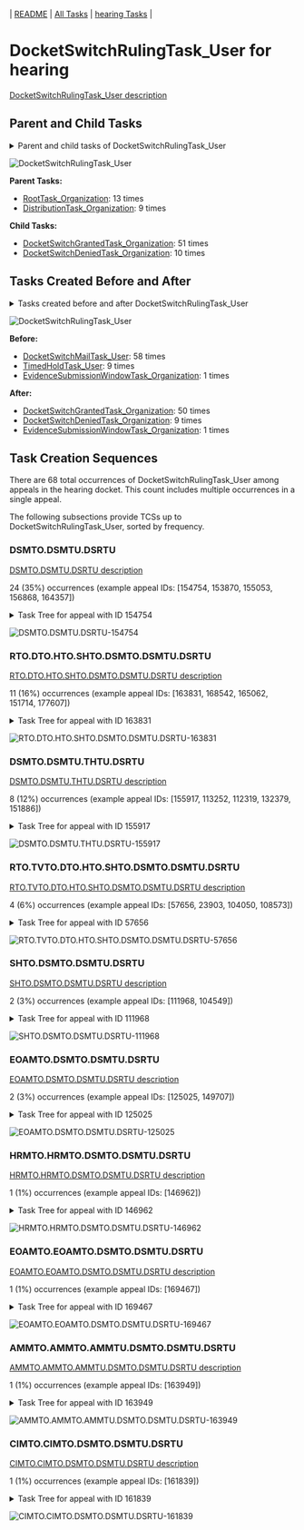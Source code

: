 <!-- DO NOT EDIT THIS FILE.  This file is autogenerated. -->
| [README](../README.md) | [All Tasks](../alltasks.md) | [hearing Tasks](tasklist.md) |

# DocketSwitchRulingTask_User for hearing

[DocketSwitchRulingTask_User description](../descr/DocketSwitchRulingTask_User.md)

## Parent and Child Tasks

<details><summary markdown='span'>Parent and child tasks of DocketSwitchRulingTask_User
</summary>

```
digraph G {
rankdir=LR;
node [shape=box]
"DocketSwitchRulingTask_User" -> "DocketSwitchGrantedTask_Organization" [label=51]
"DocketSwitchRulingTask_User" -> "DocketSwitchDeniedTask_Organization" [label=10]
"RootTask_Organization" -> "DocketSwitchRulingTask_User" [label=13]
"DistributionTask_Organization" -> "DocketSwitchRulingTask_User" [label=9]
}
```
</details>

![DocketSwitchRulingTask_User](dot/DocketSwitchRulingTask_User-parentchild.dot.png)

**Parent Tasks:**

   * [RootTask_Organization](RootTask_Organization.md): 13 times
   * [DistributionTask_Organization](DistributionTask_Organization.md): 9 times

**Child Tasks:**

   * [DocketSwitchGrantedTask_Organization](DocketSwitchGrantedTask_Organization.md): 51 times
   * [DocketSwitchDeniedTask_Organization](DocketSwitchDeniedTask_Organization.md): 10 times

## Tasks Created Before and After

<details><summary markdown='span'>Tasks created before and after DocketSwitchRulingTask_User</summary>

```
digraph G {
rankdir=LR;

"DocketSwitchRulingTask_User" -> "DocketSwitchGrantedTask_Organization" [label=50]
"DocketSwitchRulingTask_User" -> "DocketSwitchDeniedTask_Organization" [label=9]
"DocketSwitchRulingTask_User" -> "EvidenceSubmissionWindowTask_Organization" [label=1]
"DocketSwitchMailTask_User" -> "DocketSwitchRulingTask_User" [label=58]
"TimedHoldTask_User" -> "DocketSwitchRulingTask_User" [label=9]
"EvidenceSubmissionWindowTask_Organization" -> "DocketSwitchRulingTask_User" [label=1]
}
```
</details>

![DocketSwitchRulingTask_User](dot/DocketSwitchRulingTask_User.dot.png)

**Before:**

   * [DocketSwitchMailTask_User](DocketSwitchMailTask_User.md): 58 times
   * [TimedHoldTask_User](TimedHoldTask_User.md): 9 times
   * [EvidenceSubmissionWindowTask_Organization](EvidenceSubmissionWindowTask_Organization.md): 1 times

**After:**

   * [DocketSwitchGrantedTask_Organization](DocketSwitchGrantedTask_Organization.md): 50 times
   * [DocketSwitchDeniedTask_Organization](DocketSwitchDeniedTask_Organization.md): 9 times
   * [EvidenceSubmissionWindowTask_Organization](EvidenceSubmissionWindowTask_Organization.md): 1 times

## Task Creation Sequences

There are 68 total occurrences of DocketSwitchRulingTask_User among appeals in the hearing docket.  This count includes multiple occurrences in a single appeal.

The following subsections provide TCSs up to DocketSwitchRulingTask_User, sorted by frequency.

### DSMTO.DSMTU.DSRTU

[DSMTO.DSMTU.DSRTU description](../descr/DSMTO.DSMTU.DSRTU.md)

24 (35%) occurrences (example appeal IDs: [154754, 153870, 155053, 156868, 164357])

<details><summary markdown='span'>Task Tree for appeal with ID 154754</summary>

```
@startuml
skinparam {
  ObjectBorderColor #555
  ObjectBorderThickness 0
  ObjectFontStyle bold
  ObjectFontSize 14
  ObjectAttributeFontColor #333
  ObjectAttributeFontSize 12
}
  object 0.RootTask #8dd3c7 {
Organization
}
  object 1.TrackVeteranTask #bebada {
Organization
}
  object 2.DistributionTask #ffffb3 {
Organization
}
  object 3.HearingTask #fb8072 {
Organization
}
  object 4.ScheduleHearingTask #80b1d3 {
Organization
}
  object 5.DocketSwitchMailTask #e377c2 {
Organization
}
  object 6.DocketSwitchMailTask #e377c2 {
User
}
  object 7.DocketSwitchRulingTask #e377c2 {
User  <back:white>    </back>
}
  object 8.DocketSwitchGrantedTask #9467bd {
Organization
}
  object 9.DocketSwitchGrantedTask #9467bd {
User
}
0.RootTask -- 1.TrackVeteranTask
0.RootTask -- 2.DistributionTask
2.DistributionTask -- 3.HearingTask
3.HearingTask -- 4.ScheduleHearingTask
0.RootTask -- 5.DocketSwitchMailTask
5.DocketSwitchMailTask -- 6.DocketSwitchMailTask
0.RootTask -- 7.DocketSwitchRulingTask
7.DocketSwitchRulingTask -- 8.DocketSwitchGrantedTask
8.DocketSwitchGrantedTask -- 9.DocketSwitchGrantedTask
@enduml
```
</details>

![DSMTO.DSMTU.DSRTU-154754](uml/DSMTO.DSMTU.DSRTU-154754.png)

### RTO.DTO.HTO.SHTO.DSMTO.DSMTU.DSRTU

[RTO.DTO.HTO.SHTO.DSMTO.DSMTU.DSRTU description](../descr/RTO.DTO.HTO.SHTO.DSMTO.DSMTU.DSRTU.md)

11 (16%) occurrences (example appeal IDs: [163831, 168542, 165062, 151714, 177607])

<details><summary markdown='span'>Task Tree for appeal with ID 163831</summary>

```
@startuml
skinparam {
  ObjectBorderColor #555
  ObjectBorderThickness 0
  ObjectFontStyle bold
  ObjectFontSize 14
  ObjectAttributeFontColor #333
  ObjectAttributeFontSize 12
}
  object 0.RootTask #8dd3c7 {
Organization
}
  object 1.TrackVeteranTask #bebada {
Organization
}
  object 2.DistributionTask #ffffb3 {
Organization
}
  object 3.HearingTask #fb8072 {
Organization
}
  object 4.ScheduleHearingTask #80b1d3 {
Organization
}
  object 5.DocketSwitchMailTask #e377c2 {
Organization
}
  object 6.DocketSwitchMailTask #e377c2 {
User
}
  object 7.DocketSwitchRulingTask #e377c2 {
User  <back:white>    </back>
}
  object 8.DocketSwitchGrantedTask #9467bd {
Organization
}
  object 9.DocketSwitchGrantedTask #9467bd {
User
}
  object 10.TrackVeteranTask #bebada {
Organization
}
0.RootTask -- 1.TrackVeteranTask
0.RootTask -- 2.DistributionTask
2.DistributionTask -- 3.HearingTask
3.HearingTask -- 4.ScheduleHearingTask
2.DistributionTask -- 5.DocketSwitchMailTask
5.DocketSwitchMailTask -- 6.DocketSwitchMailTask
2.DistributionTask -- 7.DocketSwitchRulingTask
7.DocketSwitchRulingTask -- 8.DocketSwitchGrantedTask
8.DocketSwitchGrantedTask -- 9.DocketSwitchGrantedTask
0.RootTask -- 10.TrackVeteranTask
@enduml
```
</details>

![RTO.DTO.HTO.SHTO.DSMTO.DSMTU.DSRTU-163831](uml/RTO.DTO.HTO.SHTO.DSMTO.DSMTU.DSRTU-163831.png)

### DSMTO.DSMTU.THTU.DSRTU

[DSMTO.DSMTU.THTU.DSRTU description](../descr/DSMTO.DSMTU.THTU.DSRTU.md)

8 (12%) occurrences (example appeal IDs: [155917, 113252, 112319, 132379, 151886])

<details><summary markdown='span'>Task Tree for appeal with ID 155917</summary>

```
@startuml
skinparam {
  ObjectBorderColor #555
  ObjectBorderThickness 0
  ObjectFontStyle bold
  ObjectFontSize 14
  ObjectAttributeFontColor #333
  ObjectAttributeFontSize 12
}
  object 0.RootTask #8dd3c7 {
Organization
}
  object 1.TrackVeteranTask #bebada {
Organization
}
  object 2.DistributionTask #ffffb3 {
Organization
}
  object 3.HearingTask #fb8072 {
Organization
}
  object 4.ScheduleHearingTask #80b1d3 {
Organization
}
  object 5.DocketSwitchMailTask #e377c2 {
Organization
}
  object 6.DocketSwitchMailTask #e377c2 {
User
}
  object 7.TimedHoldTask #fccde5 {
User
}
  object 8.DocketSwitchRulingTask #e377c2 {
User  <back:white>    </back>
}
  object 9.DocketSwitchGrantedTask #9467bd {
Organization
}
  object 10.DocketSwitchGrantedTask #9467bd {
User
}
0.RootTask -- 1.TrackVeteranTask
0.RootTask -- 2.DistributionTask
2.DistributionTask -- 3.HearingTask
3.HearingTask -- 4.ScheduleHearingTask
0.RootTask -- 5.DocketSwitchMailTask
5.DocketSwitchMailTask -- 6.DocketSwitchMailTask
6.DocketSwitchMailTask -- 7.TimedHoldTask
0.RootTask -- 8.DocketSwitchRulingTask
8.DocketSwitchRulingTask -- 9.DocketSwitchGrantedTask
9.DocketSwitchGrantedTask -- 10.DocketSwitchGrantedTask
@enduml
```
</details>

![DSMTO.DSMTU.THTU.DSRTU-155917](uml/DSMTO.DSMTU.THTU.DSRTU-155917.png)

### RTO.TVTO.DTO.HTO.SHTO.DSMTO.DSMTU.DSRTU

[RTO.TVTO.DTO.HTO.SHTO.DSMTO.DSMTU.DSRTU description](../descr/RTO.TVTO.DTO.HTO.SHTO.DSMTO.DSMTU.DSRTU.md)

4 (6%) occurrences (example appeal IDs: [57656, 23903, 104050, 108573])

<details><summary markdown='span'>Task Tree for appeal with ID 57656</summary>

```
@startuml
skinparam {
  ObjectBorderColor #555
  ObjectBorderThickness 0
  ObjectFontStyle bold
  ObjectFontSize 14
  ObjectAttributeFontColor #333
  ObjectAttributeFontSize 12
}
  object 0.RootTask #8dd3c7 {
Organization
}
  object 1.TrackVeteranTask #bebada {
Organization
}
  object 2.DistributionTask #ffffb3 {
Organization
}
  object 3.HearingTask #fb8072 {
Organization
}
  object 4.ScheduleHearingTask #80b1d3 {
Organization
}
  object 5.DocketSwitchMailTask #e377c2 {
Organization
}
  object 6.DocketSwitchMailTask #e377c2 {
User
}
  object 7.DocketSwitchRulingTask #e377c2 {
User  <back:white>    </back>
}
0.RootTask -- 1.TrackVeteranTask
0.RootTask -- 2.DistributionTask
2.DistributionTask -- 3.HearingTask
3.HearingTask -- 4.ScheduleHearingTask
2.DistributionTask -- 5.DocketSwitchMailTask
5.DocketSwitchMailTask -- 6.DocketSwitchMailTask
2.DistributionTask -- 7.DocketSwitchRulingTask
@enduml
```
</details>

![RTO.TVTO.DTO.HTO.SHTO.DSMTO.DSMTU.DSRTU-57656](uml/RTO.TVTO.DTO.HTO.SHTO.DSMTO.DSMTU.DSRTU-57656.png)

### SHTO.DSMTO.DSMTU.DSRTU

[SHTO.DSMTO.DSMTU.DSRTU description](../descr/SHTO.DSMTO.DSMTU.DSRTU.md)

2 (3%) occurrences (example appeal IDs: [111968, 104549])

<details><summary markdown='span'>Task Tree for appeal with ID 111968</summary>

```
@startuml
skinparam {
  ObjectBorderColor #555
  ObjectBorderThickness 0
  ObjectFontStyle bold
  ObjectFontSize 14
  ObjectAttributeFontColor #333
  ObjectAttributeFontSize 12
}
  object 0.RootTask #8dd3c7 {
Organization
}
  object 1.TrackVeteranTask #bebada {
Organization
}
  object 2.DistributionTask #ffffb3 {
Organization
}
  object 3.HearingTask #fb8072 {
Organization
}
  object 4.ScheduleHearingTask #80b1d3 {
Organization
}
  object 5.AssignHearingDispositionTask #8dd3c7 {
Organization
}
  object 6.FoiaRequestMailTask #bebada {
Organization
}
  object 7.FoiaRequestMailTask #bebada {
Organization
}
  object 8.FoiaRequestMailTask #bebada {
User
}
  object 9.DocketSwitchMailTask #e377c2 {
Organization
}
  object 10.DocketSwitchMailTask #e377c2 {
User
}
  object 11.DocketSwitchRulingTask #e377c2 {
User  <back:white>    </back>
}
  object 12.DocketSwitchGrantedTask #9467bd {
Organization
}
  object 13.DocketSwitchGrantedTask #9467bd {
User
}
0.RootTask -- 1.TrackVeteranTask
0.RootTask -- 2.DistributionTask
2.DistributionTask -- 3.HearingTask
3.HearingTask -- 4.ScheduleHearingTask
3.HearingTask -- 5.AssignHearingDispositionTask
2.DistributionTask -- 6.FoiaRequestMailTask
6.FoiaRequestMailTask -- 7.FoiaRequestMailTask
7.FoiaRequestMailTask -- 8.FoiaRequestMailTask
0.RootTask -- 9.DocketSwitchMailTask
9.DocketSwitchMailTask -- 10.DocketSwitchMailTask
0.RootTask -- 11.DocketSwitchRulingTask
11.DocketSwitchRulingTask -- 12.DocketSwitchGrantedTask
12.DocketSwitchGrantedTask -- 13.DocketSwitchGrantedTask
@enduml
```
</details>

![SHTO.DSMTO.DSMTU.DSRTU-111968](uml/SHTO.DSMTO.DSMTU.DSRTU-111968.png)

### EOAMTO.DSMTO.DSMTU.DSRTU

[EOAMTO.DSMTO.DSMTU.DSRTU description](../descr/EOAMTO.DSMTO.DSMTU.DSRTU.md)

2 (3%) occurrences (example appeal IDs: [125025, 149707])

<details><summary markdown='span'>Task Tree for appeal with ID 125025</summary>

```
@startuml
skinparam {
  ObjectBorderColor #555
  ObjectBorderThickness 0
  ObjectFontStyle bold
  ObjectFontSize 14
  ObjectAttributeFontColor #333
  ObjectAttributeFontSize 12
}
  object 0.RootTask #8dd3c7 {
Organization
}
  object 1.TrackVeteranTask #bebada {
Organization
}
  object 2.DistributionTask #ffffb3 {
Organization
}
  object 3.HearingTask #fb8072 {
Organization
}
  object 4.ScheduleHearingTask #80b1d3 {
Organization
}
  object 5.EvidenceOrArgumentMailTask #ffffb3 {
Organization
}
  object 6.DocketSwitchMailTask #e377c2 {
Organization
}
  object 7.DocketSwitchMailTask #e377c2 {
User
}
  object 8.DocketSwitchRulingTask #e377c2 {
User  <back:white>    </back>
}
  object 9.DocketSwitchGrantedTask #9467bd {
Organization
}
  object 10.DocketSwitchGrantedTask #9467bd {
User
}
0.RootTask -- 1.TrackVeteranTask
0.RootTask -- 2.DistributionTask
2.DistributionTask -- 3.HearingTask
3.HearingTask -- 4.ScheduleHearingTask
0.RootTask -- 5.EvidenceOrArgumentMailTask
0.RootTask -- 6.DocketSwitchMailTask
6.DocketSwitchMailTask -- 7.DocketSwitchMailTask
0.RootTask -- 8.DocketSwitchRulingTask
8.DocketSwitchRulingTask -- 9.DocketSwitchGrantedTask
9.DocketSwitchGrantedTask -- 10.DocketSwitchGrantedTask
@enduml
```
</details>

![EOAMTO.DSMTO.DSMTU.DSRTU-125025](uml/EOAMTO.DSMTO.DSMTU.DSRTU-125025.png)

### HRMTO.HRMTO.DSMTO.DSMTU.DSRTU

[HRMTO.HRMTO.DSMTO.DSMTU.DSRTU description](../descr/HRMTO.HRMTO.DSMTO.DSMTU.DSRTU.md)

1 (1%) occurrences (example appeal IDs: [146962])

<details><summary markdown='span'>Task Tree for appeal with ID 146962</summary>

```
@startuml
skinparam {
  ObjectBorderColor #555
  ObjectBorderThickness 0
  ObjectFontStyle bold
  ObjectFontSize 14
  ObjectAttributeFontColor #333
  ObjectAttributeFontSize 12
}
  object 0.RootTask #8dd3c7 {
Organization
}
  object 1.DistributionTask #ffffb3 {
Organization
}
  object 2.HearingTask #fb8072 {
Organization
}
  object 3.ScheduleHearingTask #80b1d3 {
Organization
}
  object 4.HearingRelatedMailTask #8dd3c7 {
Organization
}
  object 5.HearingRelatedMailTask #8dd3c7 {
Organization
}
  object 6.TrackVeteranTask #bebada {
Organization
}
  object 7.DocketSwitchMailTask #e377c2 {
Organization
}
  object 8.DocketSwitchMailTask #e377c2 {
User
}
  object 9.DocketSwitchRulingTask #e377c2 {
User  <back:white>    </back>
}
  object 10.DocketSwitchGrantedTask #9467bd {
Organization
}
  object 11.DocketSwitchGrantedTask #9467bd {
User
}
0.RootTask -- 1.DistributionTask
1.DistributionTask -- 2.HearingTask
2.HearingTask -- 3.ScheduleHearingTask
1.DistributionTask -- 4.HearingRelatedMailTask
4.HearingRelatedMailTask -- 5.HearingRelatedMailTask
0.RootTask -- 6.TrackVeteranTask
0.RootTask -- 7.DocketSwitchMailTask
7.DocketSwitchMailTask -- 8.DocketSwitchMailTask
0.RootTask -- 9.DocketSwitchRulingTask
9.DocketSwitchRulingTask -- 10.DocketSwitchGrantedTask
10.DocketSwitchGrantedTask -- 11.DocketSwitchGrantedTask
@enduml
```
</details>

![HRMTO.HRMTO.DSMTO.DSMTU.DSRTU-146962](uml/HRMTO.HRMTO.DSMTO.DSMTU.DSRTU-146962.png)

### EOAMTO.EOAMTO.DSMTO.DSMTU.DSRTU

[EOAMTO.EOAMTO.DSMTO.DSMTU.DSRTU description](../descr/EOAMTO.EOAMTO.DSMTO.DSMTU.DSRTU.md)

1 (1%) occurrences (example appeal IDs: [169467])

<details><summary markdown='span'>Task Tree for appeal with ID 169467</summary>

```
@startuml
skinparam {
  ObjectBorderColor #555
  ObjectBorderThickness 0
  ObjectFontStyle bold
  ObjectFontSize 14
  ObjectAttributeFontColor #333
  ObjectAttributeFontSize 12
}
  object 0.RootTask #8dd3c7 {
Organization
}
  object 1.DistributionTask #ffffb3 {
Organization
}
  object 2.HearingTask #fb8072 {
Organization
}
  object 3.ScheduleHearingTask #80b1d3 {
Organization
}
  object 4.EvidenceOrArgumentMailTask #ffffb3 {
Organization
}
  object 5.EvidenceOrArgumentMailTask #ffffb3 {
Organization
}
  object 6.DocketSwitchMailTask #e377c2 {
Organization
}
  object 7.DocketSwitchMailTask #e377c2 {
User
}
  object 8.DocketSwitchRulingTask #e377c2 {
User  <back:white>    </back>
}
  object 9.DocketSwitchGrantedTask #9467bd {
Organization
}
  object 10.DocketSwitchGrantedTask #9467bd {
User
}
0.RootTask -- 1.DistributionTask
1.DistributionTask -- 2.HearingTask
2.HearingTask -- 3.ScheduleHearingTask
0.RootTask -- 4.EvidenceOrArgumentMailTask
0.RootTask -- 5.EvidenceOrArgumentMailTask
0.RootTask -- 6.DocketSwitchMailTask
6.DocketSwitchMailTask -- 7.DocketSwitchMailTask
0.RootTask -- 8.DocketSwitchRulingTask
8.DocketSwitchRulingTask -- 9.DocketSwitchGrantedTask
9.DocketSwitchGrantedTask -- 10.DocketSwitchGrantedTask
@enduml
```
</details>

![EOAMTO.EOAMTO.DSMTO.DSMTU.DSRTU-169467](uml/EOAMTO.EOAMTO.DSMTO.DSMTU.DSRTU-169467.png)

### AMMTO.AMMTO.AMMTU.DSMTO.DSMTU.DSRTU

[AMMTO.AMMTO.AMMTU.DSMTO.DSMTU.DSRTU description](../descr/AMMTO.AMMTO.AMMTU.DSMTO.DSMTU.DSRTU.md)

1 (1%) occurrences (example appeal IDs: [163949])

<details><summary markdown='span'>Task Tree for appeal with ID 163949</summary>

```
@startuml
skinparam {
  ObjectBorderColor #555
  ObjectBorderThickness 0
  ObjectFontStyle bold
  ObjectFontSize 14
  ObjectAttributeFontColor #333
  ObjectAttributeFontSize 12
}
  object 0.RootTask #8dd3c7 {
Organization
}
  object 1.TrackVeteranTask #bebada {
Organization
}
  object 2.DistributionTask #ffffb3 {
Organization
}
  object 3.HearingTask #fb8072 {
Organization
}
  object 4.ScheduleHearingTask #80b1d3 {
Organization
}
  object 5.TrackVeteranTask #bebada {
Organization
}
  object 6.AodMotionMailTask #d9d9d9 {
Organization
}
  object 7.AodMotionMailTask #d9d9d9 {
Organization
}
  object 8.AodMotionMailTask #d9d9d9 {
User
}
  object 9.DocketSwitchMailTask #e377c2 {
Organization
}
  object 10.DocketSwitchMailTask #e377c2 {
User
}
  object 11.DocketSwitchRulingTask #e377c2 {
User  <back:white>    </back>
}
  object 12.DocketSwitchGrantedTask #9467bd {
Organization
}
  object 13.DocketSwitchGrantedTask #9467bd {
User
}
0.RootTask -- 1.TrackVeteranTask
0.RootTask -- 2.DistributionTask
2.DistributionTask -- 3.HearingTask
3.HearingTask -- 4.ScheduleHearingTask
0.RootTask -- 5.TrackVeteranTask
0.RootTask -- 6.AodMotionMailTask
6.AodMotionMailTask -- 7.AodMotionMailTask
7.AodMotionMailTask -- 8.AodMotionMailTask
2.DistributionTask -- 9.DocketSwitchMailTask
9.DocketSwitchMailTask -- 10.DocketSwitchMailTask
2.DistributionTask -- 11.DocketSwitchRulingTask
11.DocketSwitchRulingTask -- 12.DocketSwitchGrantedTask
12.DocketSwitchGrantedTask -- 13.DocketSwitchGrantedTask
@enduml
```
</details>

![AMMTO.AMMTO.AMMTU.DSMTO.DSMTU.DSRTU-163949](uml/AMMTO.AMMTO.AMMTU.DSMTO.DSMTU.DSRTU-163949.png)

### CIMTO.CIMTO.DSMTO.DSMTU.DSRTU

[CIMTO.CIMTO.DSMTO.DSMTU.DSRTU description](../descr/CIMTO.CIMTO.DSMTO.DSMTU.DSRTU.md)

1 (1%) occurrences (example appeal IDs: [161839])

<details><summary markdown='span'>Task Tree for appeal with ID 161839</summary>

```
@startuml
skinparam {
  ObjectBorderColor #555
  ObjectBorderThickness 0
  ObjectFontStyle bold
  ObjectFontSize 14
  ObjectAttributeFontColor #333
  ObjectAttributeFontSize 12
}
  object 0.RootTask #8dd3c7 {
Organization
}
  object 1.TrackVeteranTask #bebada {
Organization
}
  object 2.DistributionTask #ffffb3 {
Organization
}
  object 3.HearingTask #fb8072 {
Organization
}
  object 4.ScheduleHearingTask #80b1d3 {
Organization
}
  object 5.CongressionalInterestMailTask #fccde5 {
Organization
}
  object 6.CongressionalInterestMailTask #fccde5 {
Organization
}
  object 7.DocketSwitchMailTask #e377c2 {
Organization
}
  object 8.DocketSwitchMailTask #e377c2 {
User
}
  object 9.DocketSwitchRulingTask #e377c2 {
User  <back:white>    </back>
}
  object 10.DocketSwitchGrantedTask #9467bd {
Organization
}
  object 11.DocketSwitchGrantedTask #9467bd {
User
}
0.RootTask -- 1.TrackVeteranTask
0.RootTask -- 2.DistributionTask
2.DistributionTask -- 3.HearingTask
3.HearingTask -- 4.ScheduleHearingTask
2.DistributionTask -- 5.CongressionalInterestMailTask
5.CongressionalInterestMailTask -- 6.CongressionalInterestMailTask
0.RootTask -- 7.DocketSwitchMailTask
7.DocketSwitchMailTask -- 8.DocketSwitchMailTask
0.RootTask -- 9.DocketSwitchRulingTask
9.DocketSwitchRulingTask -- 10.DocketSwitchGrantedTask
10.DocketSwitchGrantedTask -- 11.DocketSwitchGrantedTask
@enduml
```
</details>

![CIMTO.CIMTO.DSMTO.DSMTU.DSRTU-161839](uml/CIMTO.CIMTO.DSMTO.DSMTU.DSRTU-161839.png)

